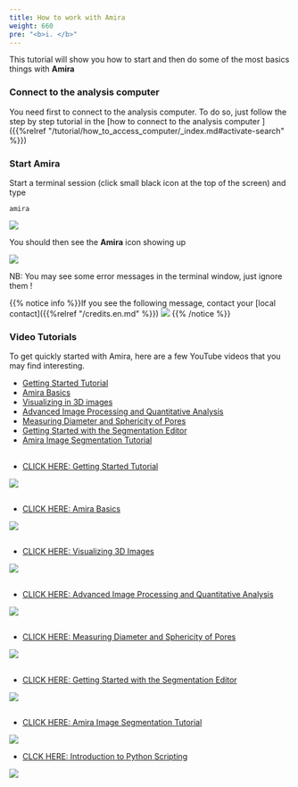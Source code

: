 ```yaml
---
title: How to work with Amira
weight: 660
pre: "<b>i. </b>"
---
```


This tutorial will show you how to start and then do some of the most basics things with **Amira** 

### Connect to the analysis computer

You need first to connect to the analysis computer. To do so, just follow the step by step tutorial in the 
[how to connect to the analysis computer ]({{%relref "/tutorial/how_to_access_computer/_index.md#activate-search" %}})

### Start Amira

Start a terminal session (click small black icon at the top of the screen) and type

```
amira
```

<img src='/tutorial/how_to_start_amira/images/start_amira.gif' />

You should then see the **Amira** icon showing up

<img src='/tutorial/how_to_start_amira/images/amira_startup.png' />

NB: You may see some error messages in the terminal window, just ignore them !

{{% notice info %}}If you see the following message, contact your [local contact]({{%relref "/credits.en.md" %}})
<img src='/tutorial/how_to_start_amira/images/amira_license_issue.png' />
{{% /notice %}}

### Video Tutorials

To get quickly started with Amira, here are a few YouTube videos that you may find interesting.

  - <a href="#tutorial_1">Getting Started Tutorial</a>
  - <a href="#tutorial_6">Amira Basics</a>
  - <a href="#tutorial_5">Visualizing in 3D images</a>
  - <a href="#tutorial_2">Advanced Image Processing and Quantitative Analysis</a>
  - <a href="#tutorial_3">Measuring Diameter and Sphericity of Pores</a>
  - <a href="#tutorial_4">Getting Started with the Segmentation Editor</a>
  - <a href="#tutorial_7">Amira Image Segmentation Tutorial</a>
 

<h2 id='tutorial_1'></h2>

 *  [CLICK HERE:  Getting Started Tutorial](https://www.youtube.com/watch?v=6S2bY_bGWcE&t=0s&index=8&list=PLEjx98sBUtaYpNCmiRI2OGxH-hHOIxCHU)
<img src='/tutorial/how_to_start_amira/images/amira_tutorial_strip_1.png' />
 
<h2 id='tutorial_6'></h2>

 *  [CLICK HERE: Amira Basics](https://www.youtube.com/watch?v=XOC0FD-Fpl0&list=PLEjx98sBUtaYpNCmiRI2OGxH-hHOIxCHU&index=5)
<img src='/tutorial/how_to_start_amira/images/amira_tutorial_strip_6.png' />

<h2 id='tutorial_5'></h2>

 *  [CLICK HERE: Visualizing 3D Images](https://www.youtube.com/watch?v=7XBGcW13PJw&amp=&index=11)
<img src='/tutorial/how_to_start_amira/images/amira_tutorial_strip_5.png' />

<h2 id='tutorial_2'></h2>

 *  [CLICK HERE: Advanced Image Processing and Quantitative Analysis](https://www.youtube.com/watch?v=YsOc5R80MFM&amp=&index=8)
<img src='/tutorial/how_to_start_amira/images/amira_tutorial_strip_2.png' />
 
<h2 id='tutorial_3'></h2>

 *  [CLICK HERE: Measuring Diameter and Sphericity of Pores](https://www.youtube.com/watch?v=3BylyURim-Q&amp=&index=9)
<img src='/tutorial/how_to_start_amira/images/amira_tutorial_strip_3.png' />
 
<h2 id='tutorial_4'></h2>

 *  [CLICK HERE: Getting Started with the Segmentation Editor](https://www.youtube.com/watch?v=L9tp7SQ0P1o&amp=&index=10)
<img src='/tutorial/how_to_start_amira/images/amira_tutorial_strip_4.png' />

<h2 id='tutorial_7'></h2>

 *  [CLICK HERE: Amira Image Segmentation Tutorial](https://www.youtube.com/watch?v=QfGmGFsTWdQ&amp=&index=6)
<img src='/tutorial/how_to_start_amira/images/amira_tutorial_strip_7.png' />

 *  [CLCK HERE: Introduction to Python Scripting](https://www.youtube.com/watch?v=tUlZFJj-aYs)
<img src='/tutorial/how_to_start_amira/images/amira_tutorial_strip_8.png' />
